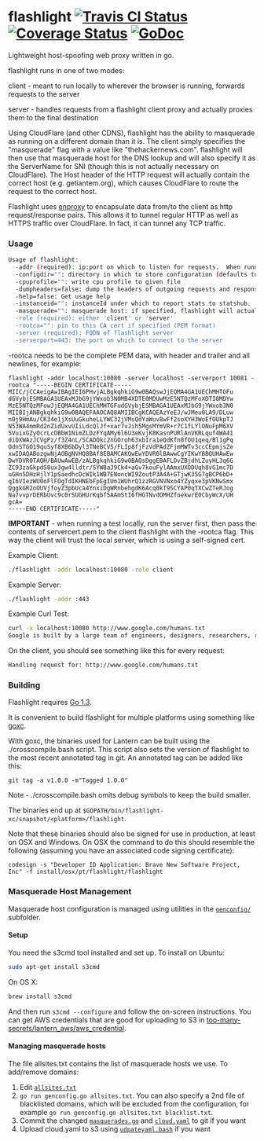 flashlight [![Travis CI Status](https://travis-ci.org/getlantern/flashlight.svg?branch=master)](https://travis-ci.org/getlantern/flashlight)&nbsp;[![Coverage Status](https://coveralls.io/repos/getlantern/flashlight/badge.png)](https://coveralls.io/r/getlantern/flashlight)&nbsp;[![GoDoc](https://godoc.org/github.com/getlantern/flashlight?status.png)](http://godoc.org/github.com/getlantern/flashlight)
==========

Lightweight host-spoofing web proxy written in go.

flashlight runs in one of two modes:

client - meant to run locally to wherever the browser is running, forwards
requests to the server

server - handles requests from a flashlight client proxy and actually proxies
them to the final destination

Using CloudFlare (and other CDNS), flashlight has the ability to masquerade as
running on a different domain than it is.  The client simply specifies the
"masquerade" flag with a value like "thehackernews.com".  flashlight will then
use that masquerade host for the DNS lookup and will also specify it as the
ServerName for SNI (though this is not actually necessary on CloudFlare). The
Host header of the HTTP request will actually contain the correct host
(e.g. getiantem.org), which causes CloudFlare to route the request to the
correct host.

Flashlight uses [enproxy](https://github.com/getlantern/enproxy) to encapsulate
data from/to the client as http request/response pairs.  This allows it to
tunnel regular HTTP as well as HTTPS traffic over CloudFlare.  In fact, it can
tunnel any TCP traffic.

### Usage

```bash
Usage of flashlight:
  -addr (required): ip:port on which to listen for requests.  When running as a client proxy, we'll listen with http, when running as a server proxy we'll listen with https
  -configdir="": directory in which to store configuration (defaults to current directory)
  -cpuprofile="": write cpu profile to given file
  -dumpheaders=false: dump the headers of outgoing requests and responses to stdout
  -help=false: Get usage help
  -instanceid="": instanceId under which to report stats to statshub.  If not specified, no stats are reported.
  -masquerade="": masquerade host: if specified, flashlight will actually make a request to this host's IP but with a host header corresponding to the 'server' parameter
  -role (required): either 'client' or 'server'
  -rootca="": pin to this CA cert if specified (PEM format)
  -server (required): FQDN of flashlight server
  -serverport=443: the port on which to connect to the server
```

-rootca needs to be the complete PEM data, with header and trailer and all
newlines, for example:

```
flashlight -addr localhost:10080 -server localhost -serverport 10081 -rootca "-----BEGIN CERTIFICATE-----
MIIC/jCCAeigAwIBAgIEI6PHvjALBgkqhkiG9w0BAQswJjEQMA4GA1UEChMHTGFu
dGVybjESMBAGA1UEAxMJbG9jYWxob3N0MB4XDTE0MDUwMzE5NTQzMFoXDTI0MDYw
MzE5NTQzMFowJjEQMA4GA1UEChMHTGFudGVybjESMBAGA1UEAxMJbG9jYWxob3N0
MIIBIjANBgkqhkiG9w0BAQEFAAOCAQ8AMIIBCgKCAQEAzYeEJ/wJMeu0LA9/DLuw
n0j9HmAu/CK34e1jXsUuGkuheLLYWC32jVMsQdYaWuv8wFf2soXYH3WoEfOUkpTJ
N53WA4mmRd2nZidUxvUIiLdcQlJf+xar7vJih5MgsMYmVR+r7C1fLYlONuFpM6XV
5VuixGZyOcrLcOBbW1NimZLDzFYqAMy6l6U3eKvjK8KasnPURlAnVKRLquf4WA41
diQXWAzJCVgPz/f3Z4nL/SCADOkc2nGOroh63xbIra1eQdKfn8fOU1qeq/Bl1gPq
OdnSTGO19quSyf8XB6bDyl3TNeBCV5/FLIp8fjFzVdPAdZFjmMWTv3ccCEpmjsZe
xwIDAQABozgwNjAOBgNVHQ8BAf8EBAMCAKQwEwYDVR0lBAwwCgYIKwYBBQUHAwEw
DwYDVR0TAQH/BAUwAwEB/zALBgkqhkiG9w0BAQsDggEBAFLDvZBjdhLZuyHL3q6G
ZC93zaGkpdS8ux3gw4lldtr/SYW8aJ9Ck4+aGv7kouFylAAmxUXODUqh8vG1mc7D
uGHn5DHzHjlY1pSaedhcDcWIk1WB7ENoncWI9ZoutP3A4A+GTjwK35G7gBCP6bD+
qI6VIezWU0oFlFOgTdIKHNEbFpEgIUm1WUhrQ1zzRGVNVNxo4YZyqxe3pVKNwSmx
QggkGR2oOUVjfoyZ3pbUca4YnxiDgWRnbehgdK6Acq0kT9SCYAP0qTXCwZTeRJog
Na7vvprDERbUvc9c0rSUGHUrKqbf5AAmStI6fHGTNvdOMHZfoekwrE0CbyWcX/UH
gcA=
-----END CERTIFICATE-----"
```

**IMPORTANT** - when running a test locally, run the server first, then pass the
contents of servercert.pem to the client flashlight with the -rootca flag.  This
way the client will trust the local server, which is using a self-signed cert.

Example Client:

```bash 
./flashlight -addr localhost:10080 -role client
```

Example Server:

```bash
./flashlight -addr :443
```

Example Curl Test:

```bash
curl -x localhost:10080 http://www.google.com/humans.txt
Google is built by a large team of engineers, designers, researchers, robots, and others in many different sites across the globe. It is updated continuously, and built with more tools and technologies than we can shake a stick at. If you'd like to help us out, see google.com/careers.
```

On the client, you should see something like this for every request:

```bash
Handling request for: http://www.google.com/humans.txt
```

### Building

Flashlight requires [Go 1.3](http://golang.org/dl/).

It is convenient to build flashlight for multiple platforms using something like
[goxc](https://github.com/laher/goxc).

With goxc, the binaries used for Lantern can be built using the
./crosscompile.bash script. This script also sets the version of flashlight to
the most recent annotated tag in git. An annotated tag can be added like this:

`git tag -a v1.0.0 -m"Tagged 1.0.0"`

Note - ./crosscompile.bash omits debug symbols to keep the build smaller.

The binaries end up at
`$GOPATH/bin/flashlight-xc/snapshot/<platform>/flashlight`.

Note that these binaries should also be signed for use in production, at least
on OSX and Windows. On OSX the command to do this should resemble the following
(assuming you have an associated code signing certificate):

```
codesign -s "Developer ID Application: Brave New Software Project, Inc" -f install/osx/pt/flashlight/flashlight
```

### Masquerade Host Management

Masquerade host configuration is managed using utilities in the [`genconfig/`](genconfig/) subfolder.

#### Setup

You need the s3cmd tool installed and set up.  To install on
Ubuntu:

```bash
sudo apt-get install s3cmd
```

On OS X:
```bash
brew install s3cmd
```

And then run `s3cmd --configure` and follow the on-screen instructions.  You
can get AWS credentials that are good for uploading to S3 in
[too-many-secrets/lantern_aws/aws_credential](https://github.com/getlantern/too-many-secrets/blob/master/lantern_aws/aws_credential).

#### Managing masquerade hosts

The file allsites.txt contains the list of masquerade hosts we use. To add/remove domains:

1. Edit [`allsites.txt`](genconfig/allsites.txt)
2. `go run genconfig.go allsites.txt`.  You can also specify a 2nd file of blacklisted domains, which will be excluded from the configuration, for example `go run genconfig.go allsites.txt blacklist.txt`.
3. Commit the changed [`masquerades.go`](config/masquerades.go) and [`cloud.yaml`](genconfig/cloud.yaml) to git if you want
4. Upload cloud.yaml to s3 using [`udpateyaml.bash`](genconfig/updateyaml.bash) if you want
